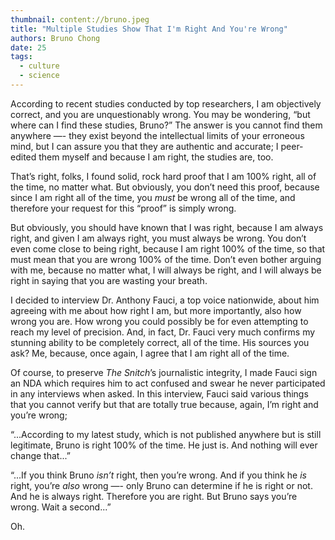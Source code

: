 ```yaml
---
thumbnail: content://bruno.jpeg
title: "Multiple Studies Show That I'm Right And You're Wrong"
authors: Bruno Chong
date: 25
tags:
  - culture
  - science
---
```


According to recent studies conducted by top researchers, I am objectively correct, and you are unquestionably wrong. You may be wondering, “but where can I find these studies, Bruno?” The answer is you cannot find them anywhere —- they exist beyond the intellectual limits of your erroneous mind, but I can assure you that they are authentic and accurate; I peer-edited them myself and because I am right, the studies are, too.

That’s right, folks, I found solid, rock hard proof that I am 100% right, all of the time, no matter what. But obviously, you don’t need this proof, because since I am right all of the time, you *must* be wrong all of the time, and therefore your request for this “proof” is simply wrong.

But obviously, you should have known that I was right, because I am always right, and given I am always right, you must always be wrong. You don’t even come close to being right, because I am right 100% of the time, so that must mean that you are wrong 100% of the time. Don’t even bother arguing with me, because no matter what, I will always be right, and I will always be right in saying that you are wasting your breath.

I decided to interview Dr. Anthony Fauci, a top voice nationwide, about him agreeing with me about how right I am, but more importantly, also how wrong you are. How wrong you could possibly be for even attempting to reach my level of precision. And, in fact, Dr. Fauci very much confirms my stunning ability to be completely correct, all of the time. His sources you ask? Me, because, once again, I agree that I am right all of the time.

Of course, to preserve *The Snitch*’s journalistic integrity, I made Fauci sign an NDA which requires him to act confused and swear he never participated in any interviews when asked. In this interview, Fauci said various things that you cannot verify but that are totally true because, again, I’m right and you’re wrong;

“...According to my latest study, which is not published anywhere but is still legitimate, Bruno is right 100% of the time. He just is. And nothing will ever change that...”

“...If you think Bruno *isn’t* right, then you’re wrong. And if you think he *is* right, you’re *also* wrong —- only Bruno can determine if he is right or not. And he is always right. Therefore you are right. But Bruno says you’re wrong. Wait a second...”

Oh.


